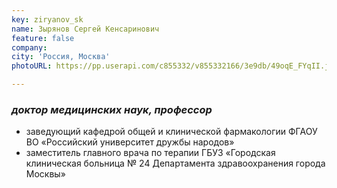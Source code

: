 ```yaml
---
key: ziryanov_sk
name: Зырянов Сергей Кенсаринович
feature: false
company: 
city: 'Россия, Москва'
photoURL: https://pp.userapi.com/c855332/v855332166/3e9db/49oqE_FYqII.jpg

---
```


### *доктор медицинских наук, профессор*

- заведующий кафедрой общей и клинической фармакологии ФГАОУ ВО «Российский университет дружбы народов»
- заместитель главного врача по терапии ГБУЗ «Городская клиническая больница № 24 Департамента здравоохранения города Москвы»